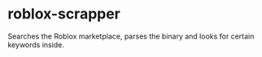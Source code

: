 # roblox-scrapper
Searches the Roblox marketplace, parses the binary and looks for certain keywords inside.
